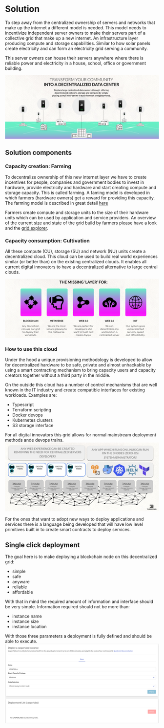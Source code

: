 # Solution

To step away from the centralized ownership of servers and networks that make up the internet a different model is needed.  This model needs to incentivize independent server owners to make their servers part of a collective grid that make up a new internet.  An infrastructure layer producing compute and storage capabilities.  Similar to how solar panels create electricity and can form an electricity grid serving a community.

This server owners can house their servers anywhere where there is reliable power and electricity in a house, school, office or government building.

![decentralised DC](img/decentralized_dc.png)

## Solution components

### Capacity creation: Farming
To decentralize ownership of this new internet layer we have to create incentives for people, companies and government bodies to invest in hardware, provide electricity and hardware and start creating compute and storage capacity. This is called farming.  A faming model is developed in which farmers (hardware owners) get a reward for providing this capacity.  The farming model is described in great detail [here](https://library.threefold.me/info/threefold#/tfgrid/farming/threefold__farming_intro)

Farmers create compute and storage units to the size of their hardware units which can be used by application and service providers.  An overview of the current size and state of the grid build by farmers please have a look and the [grid explorer](https://explorerv3.grid.tf/).

### Capacity consumption: Cultivation

All these compute (CU), storage (SU) and network (NU) units create a decentralized cloud. This cloud can  be used to build real world experiences similar (or better than) on the existing centralized clouds.  It enables all current digital innovators to have a decentralized alternative to large central clouds.

![missing layer](img/missing_layer.png)

### How to use this cloud

Under the hood a unique provisioning methodology is developed to allow for decentralized hardware to be safe, private and almost unhackable by using a smart contracting mechanism to bring capacity users and capacity creators together without a third party in the middle. 

On the outside this cloud has a number of control mechanisms that are well known in the IT industry and create compatible interfaces for existing workloads.  Examples are:
- Typescript
- Terraform scripting
- Docker devops
- Kubernetes clusters
- S3 storage interface

For all digital innovators this grid allows for normal mainstream deployment methods ande devops trains.
![architecture usage](../../technology/img/architecture_usage.png)

For the ones that want to adopt new ways to deploy applications and services there is a language being developed that will have low level primitives built in to create smart contracts to deploy services. 

## Single click deployment

The goal here is to make deploying a blockchain node on this decentralized grid:
- simple
- safe
- anyware
- reliable
- affordable

With that in mind the required amount of information and interface should  be very simple.  Information required should not be more than:
- instance name
- instance size
- instance location

With those three parameters a deployment is fully defined and should be able to execute.
![single_click](img/single_deployment.png)




